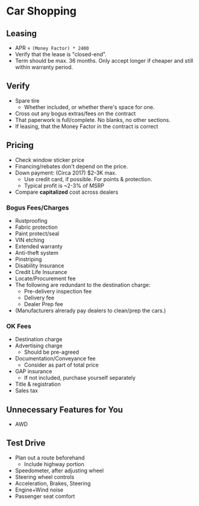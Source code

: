 # Car Shopping

## Leasing

* APR = `(Money Factor) * 2400`
* Verify that the lease is "closed-end".
* Term should be max. 36 months. Only accept longer if cheaper and still within warranty period.

## Verify

* Spare tire
  * Whether included, or whether there's space for one.
* Cross out any bogus extras/fees on the contract
* That paperwork is full/complete. No blanks, no other sections.
* If leasing, that the Money Factor in the contract is correct

## Pricing

* Check window sticker price
* Financing/rebates don't depend on the price.
* Down payment: (Circa 2017) $2-3K max.
  * Use credit card, if possible. For points & protection.
  * Typical profit is ~2-3% of MSRP
* Compare **capitalized** cost across dealers

### Bogus Fees/Charges

* Rustproofing
* Fabric protection
* Paint protect/seal
* VIN etching
* Extended warranty
* Anti-theft system
* Pinstriping
* Disability Insurance
* Credit Life Insurance
* Locate/Procurement fee
* The following are redundant to the destination charge:
  * Pre-delivery inspection fee
  * Delivery fee
  * Dealer Prep fee
* (Manufacturers alrerady pay dealers to clean/prep the cars.)

### OK Fees

* Destination charge
* Advertising charge
  * Should be pre-agreed
* Documentation/Conveyance fee
  * Consider as part of total price
* GAP insurance
  * If not included, purchase yourself separately
* Title & registration
* Sales tax

## Unnecessary Features for You

* AWD

## Test Drive

* Plan out a route beforehand
  * Include highway portion
* Speedometer, after adjusting wheel
* Steering wheel controls
* Acceleration, Brakes, Steering
* Engine+Wind noise
* Passenger seat comfort

